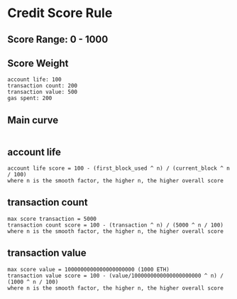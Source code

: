 # Credit Score Rule
## Score Range: 0 - 1000
## Score Weight
````
account life: 100
transaction count: 200
transaction value: 500
gas spent: 200
````

## Main curve
````

````

## account life
````
account life score = 100 - (first_block_used ^ n) / (current_block ^ n / 100)
where n is the smooth factor, the higher n, the higher overall score
````

## transaction count
````
max score transaction = 5000
transaction count score = 100 - (transaction ^ n) / (5000 ^ n / 100)
where n is the smooth factor, the higher n, the higher overall score
````

## transaction value
````
max score value = 1000000000000000000000 (1000 ETH)
transaction value score = 100 - (value/1000000000000000000000 ^ n) / (1000 ^ n / 100)
where n is the smooth factor, the higher n, the higher overall score
````

